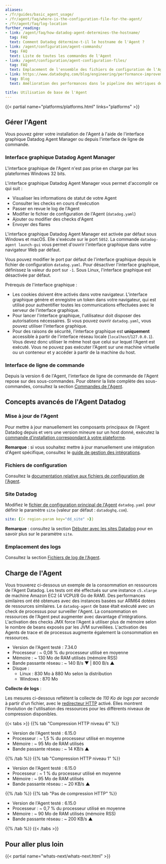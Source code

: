 ```yaml
---
aliases:
- /fr/guides/basic_agent_usage/
- /fr/agent/faq/where-is-the-configuration-file-for-the-agent/
- /fr/agent/faq/log-location
further_reading:
- link: /agent/faq/how-datadog-agent-determines-the-hostname/
  tag: FAQ
  text: Comment Datadog détermine-t-il le hostname de l'Agent ?
- link: /agent/configuration/agent-commands/
  tag: FAQ
  text: Liste de toutes les commandes de l'Agent
- link: /agent/configuration/agent-configuration-files/
  tag: FAQ
  text: Emplacement de l'ensemble des fichiers de configuration de l'Agent
- link: https://www.datadoghq.com/blog/engineering/performance-improvements-in-the-datadog-agent-metrics-pipeline/
  tag: Blog
  text: Amélioration des performances dans le pipeline des métriques de l'Agent Datadog

title: Utilisation de base de l'Agent
---
```


{{< partial name="platforms/platforms.html" links="platforms" >}}

## Gérer l'Agent

Vous pouvez gérer votre installation de l'Agent à l'aide de l'interface graphique Datadog Agent Manager ou depuis l'interface de ligne de commande.

### Interface graphique Datadog Agent Manager

<div class="alert alert-info">L'interface graphique de l'Agent n'est pas prise en charge par les plateformes Windows 32 bits.</div>

L'interface graphique Datadog Agent Manager vous permet d'accomplir ce qui suit :
- Visualiser les informations de statut de votre Agent
- Consulter les checks en cours d'exécution
- Passer en revue le log de l'Agent
- Modifier le fichier de configuration de l'Agent (`datadog.yaml`)
- Ajouter ou modifier des checks d'Agent
- Envoyer des flares

L'interface graphique Datadog Agent Manager est activée par défaut sous Windows et macOS. Elle s'exécute sur le port `5052`. La commande `datadog-agent launch-gui` vous permet d'ouvrir l'interface graphique dans votre navigateur Web par défaut.

Vous pouvez modifier le port par défaut de l'interface graphique depuis le fichier de configuration `datadog.yaml`. Pour désactiver l'interface graphique, définissez la valeur du port sur `-1`. Sous Linux, l'interface graphique est désactivée par défaut.

Prérequis de l'interface graphique :
- Les cookies doivent être activés dans votre navigateur. L'interface graphique génère et enregistre un token dans votre navigateur, qui est utilisé pour authentifier toutes les communications effectuées avec le serveur de l'interface graphique.
- Pour lancer l'interface graphique, l'utilisateur doit disposer des autorisations nécessaires. Si vous pouvez ouvrir `datadog.yaml`, vous pouvez utiliser l'interface graphique.
- Pour des raisons de sécurité, l'interface graphique est **uniquement** accessible à partir de l'interface réseau locale (`localhost`/`127.0.0.1`). Vous devez donc utiliser le même host que celui sur lequel l'Agent est exécuté. Vous ne pouvez pas exécuter l'Agent sur une machine virtuelle ou un conteneur et y accéder à partir de la machine du host.

### Interface de ligne de commande

Depuis la version 6 de l'Agent, l'interface de ligne de commande de l'Agent repose sur des sous-commandes. Pour obtenir la liste complète des sous-commandes, consultez la section [Commandes de l'Agent][2].

## Concepts avancés de l'Agent Datadog

### Mise à jour de l'Agent

Pour mettre à jour manuellement les composants principaux de l'Agent Datadog depuis et vers une version mineure sur un host donné, exécutez la [commande d'installation correspondant à votre plateforme][7].

**Remarque** : si vous souhaitez mettre à jour manuellement une intégration d'Agent spécifique, consultez le [guide de gestion des intégrations][8].

### Fichiers de configuration

Consultez la [documentation relative aux fichiers de configuration de l'Agent][9].

### Site Datadog

Modifiez le [fichier de configuration principal de l'Agent][10] `datadog.yaml` pour définir le paramètre `site` (valeur par défaut : `datadoghq.com`).

```yaml
site: {{< region-param key="dd_site" >}}
```

**Remarque** : consultez la section [Débuter avec les sites Datadog][11] pour en savoir plus sur le paramètre `site`.

### Emplacement des logs

Consultez la section [Fichiers de log de l'Agent][12].

## Charge de l'Agent

Vous trouverez ci-dessous un exemple de la consommation en ressources de l'Agent Datadog. Les tests ont été effectués sur une instance `c5.xlarge` de machine Amazon EC2 (4 VCPU/8 Go de RAM). Des performances similaires ont été obtenues avec des instances basées sur ARM64 dotées de ressources similaires. Le `datadog-agent` de base était exécuté avec un check de processus pour surveiller l'Agent. La consommation en ressources de l'Agent peut augmenter avec davantage d'intégrations. L'activation des checks JMX force l'Agent à utiliser plus de mémoire selon le nombre de beans exposés par les JVM surveillées. L'activation des Agents de trace et de processus augmente également la consommation en ressources.

* Version de l'Agent testé : 7.34.0
* Processeur : ~ 0,08 % du processeur utilisé en moyenne
* Mémoire : ~ 130 Mo de RAM utilisés (mémoire RSS)
* Bande passante réseau : ~ 140 B/s ▼ | 800 B/s ▲
* Disque :
  * Linux : 830 Mo à 880 Mo selon la distribution
  * Windows : 870 Mo

**Collecte de logs** :

Les mesures ci-dessous reflètent la collecte de *110 Ko de logs par seconde* à partir d'un fichier, avec le [redirecteur HTTP][6] activé. Elles montrent l'évolution de l'utilisation des ressources pour les différents niveaux de compression disponibles.

{{< tabs >}}
{{% tab "Compression HTTP niveau 6" %}}

* Version de l'Agent testé : 6.15.0
* Processeur : ~ 1,5 % du processeur utilisé en moyenne
* Mémoire : ~ 95 Mo de RAM utilisés
* Bande passante réseau : ~ 14 KB/s ▲

{{% /tab %}}
{{% tab "Compression HTTP niveau 1" %}}

* Version de l'Agent testé : 6.15.0
* Processeur : ~ 1 % du processeur utilisé en moyenne
* Mémoire : ~ 95 Mo de RAM utilisés
* Bande passante réseau : ~ 20 KB/s ▲

{{% /tab %}}
{{% tab "Pas de compression HTTP" %}}

* Version de l'Agent testé : 6.15.0
* Processeur : ~ 0,7 % du processeur utilisé en moyenne
* Mémoire : ~ 90 Mo de RAM utilisés (mémoire RSS)
* Bande passante réseau : ~ 200 KB/s ▲

{{% /tab %}}
{{< /tabs >}}

## Pour aller plus loin

{{< partial name="whats-next/whats-next.html" >}}

[1]: /fr/agent/troubleshooting/send_a_flare/
[2]: /fr/agent/configuration/agent-commands/
[6]: /fr/agent/logs/log_transport/?tab=https#enforce-a-specific-transport
[7]: https://app.datadoghq.com/account/settings/agent/latest
[8]: /fr/agent/guide/integration-management/
[9]: /fr/agent/configuration/agent-configuration-files/
[10]: /fr/agent/configuration/agent-configuration-files/#agent-main-configuration-file
[11]: /fr/getting_started/site/
[12]: /fr/agent/configuration/agent-log-files/

